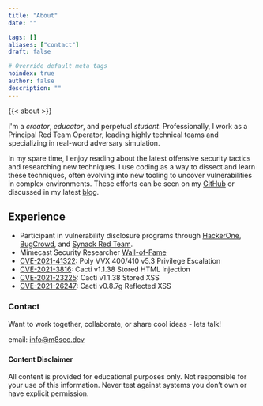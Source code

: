 ```yaml
---
title: "About"
date: ""

tags: []
aliases: ["contact"]
draft: false

# Override default meta tags
noindex: true
author: false
description: ""
---
```


{{< about >}}


I'm a *creator*, *educator*, and perpetual *student*. Professionally, I work as a Principal Red Team Operator, leading highly technical teams and specializing in real-word adversary simulation.

In my spare time, I enjoy reading about the latest offensive security tactics and researching new techniques. I use coding as a way to dissect and learn these techniques, often evolving into new tooling to uncover vulnerabilities in complex environments. These efforts can be seen on my [GitHub](https://github.com/m8sec) or discussed in my latest [blog](/blog/). 


## Experience
* Participant in vulnerability disclosure programs through [HackerOne](https://hackerone.com), [BugCrowd](https://bugcrowd.com), and [Synack Red Team](https://www.synack.com/).
* Mimecast Security Researcher [Wall-of-Fame](https://www.mimecast.com/responsible-disclosure/)
* [CVE-2021-41322](https://cve.mitre.org/cgi-bin/cvename.cgi?name=CVE-2021-41322): Poly VVX 400/410 v5.3 Privilege Escalation
* [CVE-2021-3816](https://bugzilla.redhat.com/show_bug.cgi?id=2042284): Cacti v1.1.38 Stored HTML Injection
* [CVE-2021-23225](https://bugzilla.redhat.com/show_bug.cgi?id=2042289): Cacti v1.1.38 Stored XSS
* [CVE-2021-26247](https://bugzilla.redhat.com/show_bug.cgi?id=2042292): Cacti v0.8.7g Reflected XSS


###
### Contact
Want to work together, collaborate, or share cool ideas - lets talk!

email: [info@m8sec.dev](mailto:info@m8sec.dev)


###
#### Content Disclaimer
All content is provided for educational purposes only. Not responsible for your use of this information. Never test 
against systems you don’t own or have explicit permission.
